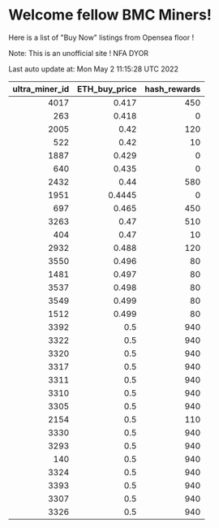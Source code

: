 # Welcome fellow BMC Miners!
Here is a list of "Buy Now" listings from Opensea floor !

Note: This is an unofficial site ! NFA DYOR


Last auto update at: Mon May  2 11:15:28 UTC 2022


|   ultra_miner_id |   ETH_buy_price |   hash_rewards |
|-----------------:|----------------:|---------------:|
|             4017 |          0.417  |            450 |
|              263 |          0.418  |              0 |
|             2005 |          0.42   |            120 |
|              522 |          0.42   |             10 |
|             1887 |          0.429  |              0 |
|              640 |          0.435  |              0 |
|             2432 |          0.44   |            580 |
|             1951 |          0.4445 |              0 |
|              697 |          0.465  |            450 |
|             3263 |          0.47   |            510 |
|              404 |          0.47   |             10 |
|             2932 |          0.488  |            120 |
|             3550 |          0.496  |             80 |
|             1481 |          0.497  |             80 |
|             3537 |          0.498  |             80 |
|             3549 |          0.499  |             80 |
|             1512 |          0.499  |             80 |
|             3392 |          0.5    |            940 |
|             3322 |          0.5    |            940 |
|             3320 |          0.5    |            940 |
|             3317 |          0.5    |            940 |
|             3311 |          0.5    |            940 |
|             3310 |          0.5    |            940 |
|             3305 |          0.5    |            940 |
|             2154 |          0.5    |            110 |
|             3330 |          0.5    |            940 |
|             3293 |          0.5    |            940 |
|              140 |          0.5    |            940 |
|             3324 |          0.5    |            940 |
|             3393 |          0.5    |            940 |
|             3307 |          0.5    |            940 |
|             3326 |          0.5    |            940 |